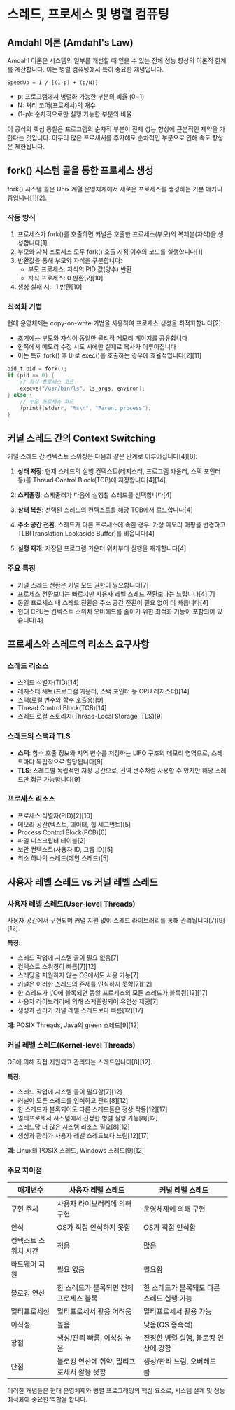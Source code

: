 # 스레드, 프로세스 및 병렬 컴퓨팅

## Amdahl 이론 (Amdahl's Law)

Amdahl 이론은 시스템의 일부를 개선할 때 얻을 수 있는 전체 성능 향상의 이론적 한계를 계산합니다. 이는 병렬 컴퓨팅에서 특히 중요한 개념입니다.

```
SpeedUp = 1 / [(1-p) + (p/N)]
```
- p: 프로그램에서 병렬화 가능한 부분의 비율 (0~1)
- N: 처리 코어(프로세서)의 개수
- (1-p): 순차적으로만 실행 가능한 부분의 비율

이 공식의 핵심 통찰은 프로그램의 순차적 부분이 전체 성능 향상에 근본적인 제약을 가한다는 것입니다. 아무리 많은 프로세서를 추가해도 순차적인 부분으로 인해 속도 향상은 제한됩니다.

## fork() 시스템 콜을 통한 프로세스 생성

fork() 시스템 콜은 Unix 계열 운영체제에서 새로운 프로세스를 생성하는 기본 메커니즘입니다[1][2].

### 작동 방식

1. 프로세스가 fork()를 호출하면 커널은 호출한 프로세스(부모)의 복제본(자식)을 생성합니다[1]
2. 부모와 자식 프로세스 모두 fork() 호출 지점 이후의 코드를 실행합니다[1]
3. 반환값을 통해 부모와 자식을 구분합니다:
   - 부모 프로세스: 자식의 PID 값(양수) 반환
   - 자식 프로세스: 0 반환[2][10]
4. 생성 실패 시: -1 반환[10]

### 최적화 기법

현대 운영체제는 copy-on-write 기법을 사용하여 프로세스 생성을 최적화합니다[2]:
- 초기에는 부모와 자식이 동일한 물리적 메모리 페이지를 공유합니다
- 한쪽에서 메모리 수정 시도 시에만 실제로 복사가 이루어집니다
- 이는 특히 fork() 후 바로 exec()를 호출하는 경우에 효율적입니다[2][11]

```c
pid_t pid = fork();
if (pid == 0) {
    // 자식 프로세스 코드
    execve("/usr/bin/ls", ls_args, environ);
} else {
    // 부모 프로세스 코드
    fprintf(stderr, "%s\n", "Parent process");
}
```

## 커널 스레드 간의 Context Switching

커널 스레드 간 컨텍스트 스위칭은 다음과 같은 단계로 이루어집니다[4][8]:

1. **상태 저장**: 현재 스레드의 실행 컨텍스트(레지스터, 프로그램 카운터, 스택 포인터 등)를 Thread Control Block(TCB)에 저장합니다[4][14]

2. **스케줄링**: 스케줄러가 다음에 실행할 스레드를 선택합니다[4]

3. **상태 복원**: 선택된 스레드의 컨텍스트를 해당 TCB에서 로드합니다[4]

4. **주소 공간 전환**: 스레드가 다른 프로세스에 속한 경우, 가상 메모리 매핑을 변경하고 TLB(Translation Lookaside Buffer)를 비웁니다[4]

5. **실행 재개**: 저장된 프로그램 카운터 위치부터 실행을 재개합니다[4]

### 주요 특징

- 커널 스레드 전환은 커널 모드 권한이 필요합니다[7]
- 프로세스 전환보다는 빠르지만 사용자 레벨 스레드 전환보다는 느립니다[4][7]
- 동일 프로세스 내 스레드 전환은 주소 공간 전환이 필요 없어 더 빠릅니다[4]
- 현대 CPU는 컨텍스트 스위치 오버헤드를 줄이기 위한 최적화 기능이 포함되어 있습니다[4]

## 프로세스와 스레드의 리소스 요구사항

### 스레드 리소스
- 스레드 식별자(TID)[14]
- 레지스터 세트(프로그램 카운터, 스택 포인터 등 CPU 레지스터)[14]
- 스택(로컬 변수와 함수 호출용)[9]
- Thread Control Block(TCB)[14]
- 스레드 로컬 스토리지(Thread-Local Storage, TLS)[9]

### 스레드의 스택과 TLS
- **스택**: 함수 호출 정보와 지역 변수를 저장하는 LIFO 구조의 메모리 영역으로, 스레드마다 독립적으로 할당됩니다[9]
- **TLS**: 스레드별 독립적인 저장 공간으로, 전역 변수처럼 사용할 수 있지만 해당 스레드만 접근 가능합니다[9]

### 프로세스 리소스
- 프로세스 식별자(PID)[2][10]
- 메모리 공간(텍스트, 데이터, 힙 세그먼트)[5]
- Process Control Block(PCB)[6]
- 파일 디스크립터 테이블[2]
- 보안 컨텍스트(사용자 ID, 그룹 ID)[5]
- 최소 하나의 스레드(메인 스레드)[5]

## 사용자 레벨 스레드 vs 커널 레벨 스레드

### 사용자 레벨 스레드(User-level Threads)
사용자 공간에서 구현되며 커널 지원 없이 스레드 라이브러리를 통해 관리됩니다[7][9][12].

**특징**:
- 스레드 작업에 시스템 콜이 필요 없음[7]
- 컨텍스트 스위칭이 빠름[7][12]
- 스레딩을 지원하지 않는 OS에서도 사용 가능[7]
- 커널은 이러한 스레드의 존재를 인식하지 못함[7][12]
- 한 스레드가 I/O에 블록되면 동일 프로세스의 모든 스레드가 블록됨[12][17]
- 사용자 라이브러리에 의해 스케줄링되어 유연성 제공[7]
- 생성과 관리가 커널 레벨 스레드보다 빠름[12][17]

**예**: POSIX Threads, Java의 green 스레드[9][12]

### 커널 레벨 스레드(Kernel-level Threads)
OS에 의해 직접 지원되고 관리되는 스레드입니다[8][12].

**특징**:
- 스레드 작업에 시스템 콜이 필요함[7][12]
- 커널이 모든 스레드를 인식하고 관리[8][12]
- 한 스레드가 블록되어도 다른 스레드들은 정상 작동[12][17]
- 멀티프로세서 시스템에서 진정한 병렬 실행 가능[8][12]
- 스레드당 더 많은 시스템 리소스 필요[8][12]
- 생성과 관리가 사용자 레벨 스레드보다 느림[12][17]

**예**: Linux의 POSIX 스레드, Windows 스레드[9][12]

### 주요 차이점

|매개변수|사용자 레벨 스레드|커널 레벨 스레드|
|---|---|---|
|구현 주체|사용자 라이브러리에 의해 구현|운영체제에 의해 구현|
|인식|OS가 직접 인식하지 못함|OS가 직접 인식함|
|컨텍스트 스위치 시간|적음|많음|
|하드웨어 지원|필요 없음|필요함|
|블로킹 연산|한 스레드가 블록되면 전체 프로세스 블록|한 스레드가 블록돼도 다른 스레드 실행 가능|
|멀티프로세싱|멀티프로세서 활용 어려움|멀티프로세서 활용 가능|
|이식성|높음|낮음(OS 종속적)|
|장점|생성/관리 빠름, 이식성 높음|진정한 병렬 실행, 블로킹 연산에 강함|
|단점|블로킹 연산에 취약, 멀티프로세서 활용 못함|생성/관리 느림, 오버헤드 큼|

이러한 개념들은 현대 운영체제와 병렬 프로그래밍의 핵심 요소로, 시스템 설계 및 성능 최적화에 중요한 역할을 합니다.
